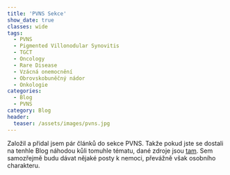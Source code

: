 ```yaml
---
title: 'PVNS Sekce'
show_date: true
classes: wide
tags:
  - PVNS
  - Pigmented Villonodular Synovitis    
  - TGCT
  - Oncology
  - Rare Disease
  - Vzácná onemocnění
  - Obrovskobuněčný nádor
  - Onkologie
categories:
  - Blog
  - PVNS 
category: Blog
header:
  teaser: /assets/images/pvns.jpg
---
```

Založil a přidal jsem pár článků do sekce PVNS. Takže pokud jste se dostali na tenhle Blog náhodou kůli tomuhle tématu, 
dané zdroje jsou [tam](/pvns). Sem samozřejmě budu dávat nějaké posty k nemoci, převážně však osobního charakteru.




